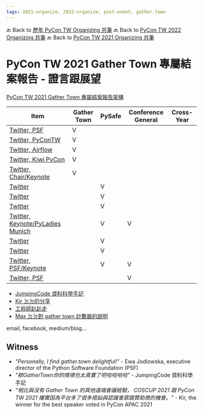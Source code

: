 ```yaml
---
tags: 2021-organize, 2022-organize, post-event, gather.town
---
```


🔙 Back to [歷年 PyCon TW Organizing 共筆](/ryPr7SFyP/%2FHM5mHCFKQCu7-W5ea8ITcw%3Fview)
🔙 Back to [PyCon TW 2022 Organizing 共筆](/F4qRbwIsQXWH5B6cZ6Pzyw)
🔙 Back to [PyCon TW 2021 Organizing 共筆](/Wb9vQrfJQk-5tPoPR23hwA)

# PyCon TW 2021 Gather Town 專屬結案報告 - 證言跟展望
[PyCon TW 2021 Gather Town 專屬結案報告架構](/Mz6LLdY4QY6S9GIISBJ6JA)


| Item | Gather Town | PySafe | Conference General | Cross-Year |
| ---- | ----------- | ------ | ------------------ | ---------- |
| [Twitter, PSF](https://twitter.com/ThePSF/status/1444708866361593871) | V | | | |
| [Twitter, PyConTW](https://twitter.com/PyConTW/status/1444660456396779523) | V | | | |
| [Twitter, Airflow](https://twitter.com/jarekpotiuk/status/1442056164263415819) | V | | |
| [Twitter, Kiwi PyCon](https://twitter.com/kiwipycon/status/1445164530846220298) | V | | | |
| [Twitter, Chair/Keynote](https://twitter.com/clleew/status/1444670875177873413) | V | | | |
| [Twitter](https://twitter.com/AutomationPanda/status/1447671131134169092)  |  | V | | |
| [Twitter](https://twitter.com/YennyCheung/status/1446569144774795269)      |  | V | | |
| [Twitter](https://twitter.com/PeterDaveHello/status/1442742606522306564) | | V | |
| [Twitter, Keynote/PyLadies Munich](https://twitter.com/tracymakes/status/1417861521376432137) | | V | V |
| [Twitter](https://twitter.com/pgrizzaffi/status/1447698595155742720) | | V | | |
| [Twitter](https://twitter.com/AutomationPanda/status/1447672180330926080) | | V | | |
| [Twitter, PSF/Keynote](https://twitter.com/di_codes/status/1372755932904529922) | | V | V |
| [Twitter, PSF](https://twitter.com/ThePSF/status/1428008785658798089) | | | V | |

- [JumpingCode 資料科學手記](https://www.facebook.com/jumpingcoder/posts/141759204842666)
- [Kir ㄉㄉ的分享](https://medium.com/@Kir.Chou/%E5%AF%AB%E5%9C%A8-pycon-tw-2021-%E4%B9%8B%E5%BE%8C-ba4a14d3ba7b)
- [工程師趴趴走](https://alexchen7022.medium.com/pycon-tw-2021-%E5%BF%83%E5%BE%97-89052fd28cf0)
- [Max ㄉㄉ對 gather town 計數器的說明](https://www.maxlist.xyz/2021/09/25/en-gather-town-track-user-traffic/)

email, facebook, medium/blog...

## Witness
- *"Personally, I find gather.town delightful!"* - Ewa Jodlowska, executive director of the Python Software Foundation (PSF)
- *"欸GatherTown你的情境也太真實了吧哈哈哈哈"* - JumpingCode 資料科學手記
- *"相比與沒有 Gather Town 的其他遠端會議經驗， COSCUP 2021 跟 PyCon TW 2021 確實因為平台多了很多搭訕與認識會眾跟贊助商的機會。"* - Kir, the winner for the best speaker voted in PyCon APAC 2021








